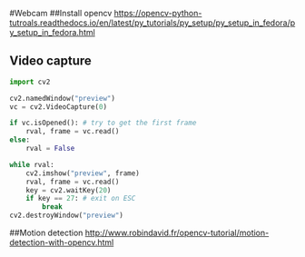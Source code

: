 #Webcam
##Install opencv
https://opencv-python-tutroals.readthedocs.io/en/latest/py_tutorials/py_setup/py_setup_in_fedora/py_setup_in_fedora.html
## Video capture 
```python
import cv2

cv2.namedWindow("preview")
vc = cv2.VideoCapture(0)

if vc.isOpened(): # try to get the first frame
    rval, frame = vc.read()
else:
    rval = False

while rval:
    cv2.imshow("preview", frame)
    rval, frame = vc.read()
    key = cv2.waitKey(20)
    if key == 27: # exit on ESC
        break
cv2.destroyWindow("preview")
```
##Motion detection
http://www.robindavid.fr/opencv-tutorial/motion-detection-with-opencv.html
